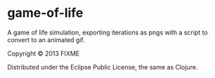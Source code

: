 # game-of-life

A game of life simulation, exporting iterations as pngs with a script to convert to an animated gif.

Copyright © 2013 FIXME

Distributed under the Eclipse Public License, the same as Clojure.

